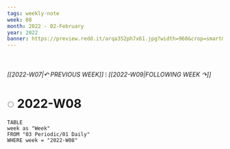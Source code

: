 ```yaml
---
tags: weekly-note
week: 08
month: 2022 - 02-February
year: 2022
banner: https://preview.redd.it/arqa352ph7x61.jpg?width=960&crop=smart&auto=webp&s=84f9245d607b029667d5bfc4abf36547fc6213de
---
```

⠀
###### [[2022-W07|↶ PREVIOUS WEEK]] ⁝ [[2022-W09|FOLLOWING WEEK ↷]]
# ◌ 2022-W08
```dataview
TABLE
week as "Week"
FROM "03 Periodic/01 Daily"
WHERE week = "2022-W08"
```